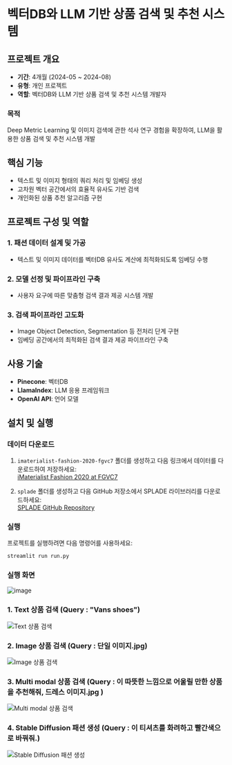 # 벡터DB와 LLM 기반 상품 검색 및 추천 시스템

## 프로젝트 개요

- **기간**: 4개월 (2024-05 ~ 2024-08)
- **유형**: 개인 프로젝트
- **역할**: 벡터DB와 LLM 기반 상품 검색 및 추천 시스템 개발자

### 목적
Deep Metric Learning 및 이미지 검색에 관한 석사 연구 경험을 확장하여, LLM을 활용한 상품 검색 및 추천 시스템 개발

## 핵심 기능

- 텍스트 및 이미지 형태의 쿼리 처리 및 임베딩 생성
- 고차원 벡터 공간에서의 효율적 유사도 기반 검색
- 개인화된 상품 추천 알고리즘 구현

## 프로젝트 구성 및 역할

### 1. 패션 데이터 설계 및 가공
- 텍스트 및 이미지 데이터를 벡터DB 유사도 계산에 최적화되도록 임베딩 수행

### 2. 모델 선정 및 파이프라인 구축
- 사용자 요구에 따른 맞춤형 검색 결과 제공 시스템 개발

### 3. 검색 파이프라인 고도화
- Image Object Detection, Segmentation 등 전처리 단계 구현
- 임베딩 공간에서의 최적화된 검색 결과 제공 파이프라인 구축

## 사용 기술

- **Pinecone**: 벡터DB
- **LlamaIndex**: LLM 응용 프레임워크
- **OpenAI API**: 언어 모델

## 설치 및 실행

### 데이터 다운로드

1. `imaterialist-fashion-2020-fgvc7` 폴더를 생성하고 다음 링크에서 데이터를 다운로드하여 저장하세요:  
   [iMaterialist Fashion 2020 at FGVC7](https://www.kaggle.com/competitions/imaterialist-fashion-2020-fgvc7/data)  

2. `splade` 폴더를 생성하고 다음 GitHub 저장소에서 SPLADE 라이브러리를 다운로드하세요:  
   [SPLADE GitHub Repository](https://github.com/naver/splade)  

### 실행

프로젝트를 실행하려면 다음 명령어를 사용하세요:  

```bash
streamlit run run.py
```
### 실행 화면
![image](https://github.com/user-attachments/assets/44f66584-4bc2-4f0e-aa21-fb0437e568ac)  
### 1. Text 상품 검색 (Query : "Vans shoes")  
![Text 상품 검색](https://github.com/user-attachments/assets/510407bf-2599-4e9b-8251-d0ab6462b64a)
### 2. Image 상품 검색 (Query : 단일 이미지.jpg)  
![Image 상품 검색](https://github.com/user-attachments/assets/55044585-a428-4bc4-9e8f-a78b66a45ac2)
### 3. Multi modal 상품 검색 (Query : 이 따뜻한 느낌으로 어울릴 만한 상품을 추천해줘, 드레스 이미지.jpg )  
![Multi modal 상품 검색](https://github.com/user-attachments/assets/95a7a9d5-37e9-4826-93de-8f0739183fbd)
### 4. Stable Diffusion 패션 생성 (Query : 이 티셔츠를 화려하고 빨간색으로 바꿔줘.)  
![Stable Diffusion 패션 생성](https://github.com/user-attachments/assets/86868986-4fc5-4f4a-a17c-f3e7b85079fe)


